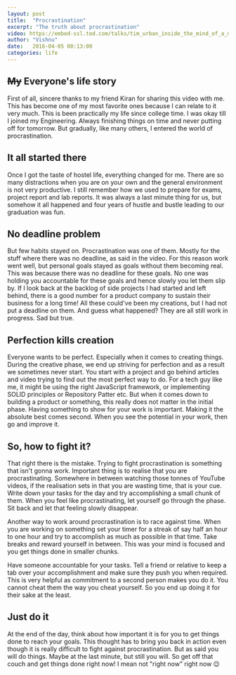 ```yaml
---
layout: post
title:  "Procrastination"
excerpt: "The truth about procrastination"
video: https://embed-ssl.ted.com/talks/tim_urban_inside_the_mind_of_a_master_procrastinator.html
author: "Vishnu"
date:   2016-04-05 00:13:00
categories: life
---
```

## <del>My</del> Everyone's life story
First of all, sincere thanks to my friend Kiran for sharing this video with me. This has become one of my most favorite ones because I can relate to it very much. This is been practically my life since college time. I was okay till I joined my Engineering. Always finishing things on time and never putting off for tomorrow. But gradually, like many others, I entered the world of procrastination.

## It all started there
Once I got the taste of hostel life, everything changed for me. There are so many distractions when you are on your own and the general environment is not very productive. I still remember how we used to prepare for exams, project report and lab reports. It was always a last minute thing for us, but somehow it all happened and four years of hustle and bustle leading to our graduation was fun.

## No deadline problem
But few habits stayed on. Procrastination was one of them. Mostly for the stuff where there was no deadline, as said in the video. For this reason work went well, but personal goals stayed as goals without them becoming real. This was because there was no deadline for these goals. No one was holding you accountable for these goals and hence slowly you let them slip by. If I look back at the backlog of side projects I had started and left behind, there is a good number for a product company to sustain their business for a long time! All these could've been my creations, but I had not put a deadline on them. And guess what happened? They are all still work in progress. Sad but true.

## Perfection kills creation
Everyone wants to be perfect. Especially when it comes to creating things. During the creative phase, we end up striving for perfection and as a result we sometimes never start. You start with a project and go behind articles and video trying to find out the most perfect way to do. For a tech guy like me, it might be using the right JavaScript framework, or implementing SOLID principles or Repository Patter etc. But when it comes down to building a product or something, this really does not matter in the initial phase. Having something to show for your work is important. Making it the absolute best comes second. When you see the potential in your work, then go and improve it.

## So, how to fight it?
That right there is the mistake. Trying to fight procrastination is something that isn't gonna work. Important thing is to realise that you are procrastinating. Somewhere in between watching those tonnes of YouTube videos, if the realisation sets in that you are wasting time, that is your cue. Write down your tasks for the day and try accomplishing a small chunk of them. When you feel like procrastinating, let yourself go through the phase. Sit back and let that feeling slowly disappear.

Another way to work around procrastination is to race against time. When you are working on something set your timer for a streak of say half an hour to one hour and try to accomplish as much as possible in that time. Take breaks and reward yourself in between. This was your mind is focused and you get things done in smaller chunks.

Have someone accountable for your tasks. Tell a friend or relative to keep a tab over your accomplishment and make sure they push you when required. This is very helpful as commitment to a second person makes you do it. You cannot cheat them the way you cheat yourself. So you end up doing it for their sake at the least.

## Just do it
At the end of the day, think about how important it is for you to get things done to reach your goals. This thought has to bring you back in action even though it is really difficult to fight against procrastination. But as said you will do things. Maybe at the last minute, but still you will. So get off that couch and get things done right now! I mean not "right now" right now :wink:
